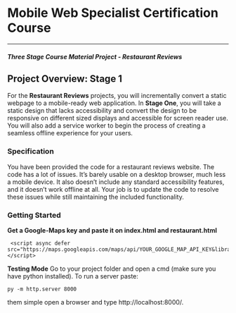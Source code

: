 # Mobile Web Specialist Certification Course
---
#### _Three Stage Course Material Project - Restaurant Reviews_

## Project Overview: Stage 1

For the **Restaurant Reviews** projects, you will incrementally convert a static webpage to a mobile-ready web application. In **Stage One**, you will take a static design that lacks accessibility and convert the design to be responsive on different sized displays and accessible for screen reader use. You will also add a service worker to begin the process of creating a seamless offline experience for your users.

### Specification

You have been provided the code for a restaurant reviews website. The code has a lot of issues. It’s barely usable on a desktop browser, much less a mobile device. It also doesn’t include any standard accessibility features, and it doesn’t work offline at all. Your job is to update the code to resolve these issues while still maintaining the included functionality.

### Getting Started

****Get a Google-Maps key and paste it on index.html and restaurant.html****
```
 <script async defer src="https://maps.googleapis.com/maps/api/YOUR_GOOGLE_MAP_API_KEY&libraries=places&callback=initMap"></script>
```

****Testing Mode****
Go to your project folder and open a cmd (make sure you have python installed). To run a server paste:
```
py -m http.server 8000
```
them simple open a browser and type http://localhost:8000/.